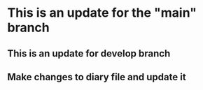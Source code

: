 # This is an update for the "main" branch

## This is an update for develop branch
## Make changes to diary file and update it
